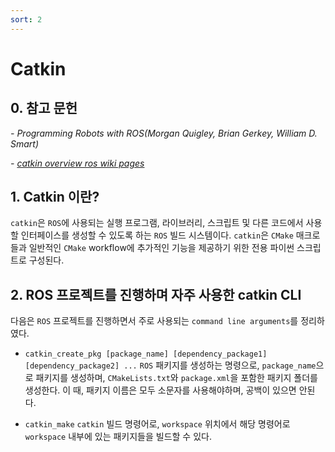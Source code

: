 ```yaml
---
sort: 2
---
```


# Catkin

## 0. 참고 문헌
*- Programming Robots with ROS(Morgan Quigley, Brian Gerkey, William D. Smart)*

*- [catkin overview ros wiki pages](https://wiki.ros.org/catkin/conceptual_overview)*

## 1. Catkin 이란?
`catkin`은 `ROS`에 사용되는 실행 프로그램, 라이브러리, 스크립트 및 다른 코드에서 사용할 인터페이스를 생성할 수 있도록 하는 `ROS` 빌드 시스템이다. `catkin`은 `CMake` 매크로들과 일반적인 `CMake` workflow에 추가적인 기능을 제공하기 위한 전용 파이썬 스크립트로 구성된다.

## 2. ROS 프로젝트를 진행하며 자주 사용한 catkin CLI
다음은 `ROS` 프로젝트를 진행하면서 주로 사용되는 `command line arguments`를 정리하였다.

* `catkin_create_pkg [package_name] [dependency_package1] [dependency_package2] ...`
`ROS` 패키지를 생성하는 명령으로, `package_name`으로 패키지를 생성하며, `CMakeLists.txt`와 `package.xml`을 포함한 패키지 폴더를 생성한다. 이 때, 패키지 이름은 모두 소문자를 사용해야하며, 공백이 있으면 안된다.

* `catkin_make`
`catkin` 빌드 명령어로, `workspace` 위치에서 해당 명령어로 `workspace` 내부에 있는 패키지들을 빌드할 수 있다.